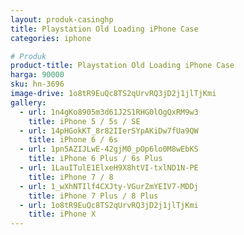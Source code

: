 ```yaml
---
layout: produk-casinghp
title: Playstation Old Loading iPhone Case
categories: iphone

# Produk
product-title: Playstation Old Loading iPhone Case
harga: 90000
sku: hn-3696
image-drive: 1o8tR9EuQc8TS2qUrvRQ3jD2j1jlTjKmi
gallery:
  - url: 1n4gKo8905m3d61J2S1RHG0lOgQxRM9w3
    title: iPhone 5 / 5s / SE
  - url: 14pHGokKT_8r82IIerSYpAKiDw7fUa9QW
    title: iPhone 6 / 6s
  - url: 1pn5AZIJLwE-42gjM0_pOp6lo0M8wEbKS
    title: iPhone 6 Plus / 6s Plus
  - url: 1LauITulE1ElxeH9X8htVI-txlND1N-PE
    title: iPhone 7 / 8
  - url: 1_wXhNTIlf4CXJty-VGurZmYEIV7-MDDj
    title: iPhone 7 Plus / 8 Plus
  - url: 1o8tR9EuQc8TS2qUrvRQ3jD2j1jlTjKmi
    title: iPhone X
---
```


